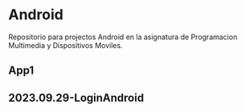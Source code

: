 # Android
Repositorio para projectos Android en la asignatura de Programacion Multimedia y Dispositivos Moviles.


## App1 

## 2023.09.29-LoginAndroid


